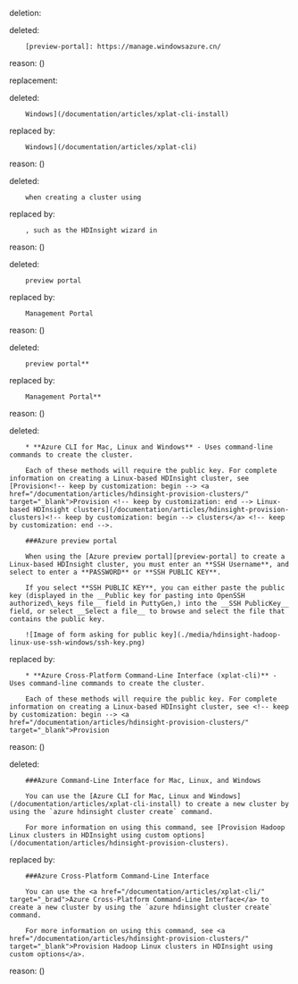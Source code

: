deletion:

deleted:

		[preview-portal]: https://manage.windowsazure.cn/

reason: ()

replacement:

deleted:

		Windows](/documentation/articles/xplat-cli-install)

replaced by:

		Windows](/documentation/articles/xplat-cli)

reason: ()

deleted:

		when creating a cluster using

replaced by:

		, such as the HDInsight wizard in

reason: ()

deleted:

		preview portal

replaced by:

		Management Portal

reason: ()

deleted:

		preview portal**

replaced by:

		Management Portal**

reason: ()

deleted:

		* **Azure CLI for Mac, Linux and Windows** - Uses command-line commands to create the cluster.
		
		Each of these methods will require the public key. For complete information on creating a Linux-based HDInsight cluster, see [Provision<!-- keep by customization: begin --> <a href="/documentation/articles/hdinsight-provision-clusters/" target="_blank">Provision <!-- keep by customization: end --> Linux-based HDInsight clusters](/documentation/articles/hdinsight-provision-clusters)<!-- keep by customization: begin --> clusters</a> <!-- keep by customization: end -->.
		
		###Azure preview portal
		
		When using the [Azure preview portal][preview-portal] to create a Linux-based HDInsight cluster, you must enter an **SSH Username**, and select to enter a **PASSWORD** or **SSH PUBLIC KEY**.
		
		If you select **SSH PUBLIC KEY**, you can either paste the public key (displayed in the __Public key for pasting into OpenSSH authorized\_keys file__ field in PuttyGen,) into the __SSH PublicKey__ field, or select __Select a file__ to browse and select the file that contains the public key.
		
		![Image of form asking for public key](./media/hdinsight-hadoop-linux-use-ssh-windows/ssh-key.png)

replaced by:

		* **Azure Cross-Platform Command-Line Interface (xplat-cli)** - Uses command-line commands to create the cluster.
		
		Each of these methods will require the public key. For complete information on creating a Linux-based HDInsight cluster, see <!-- keep by customization: begin --> <a href="/documentation/articles/hdinsight-provision-clusters/" target="_blank">Provision

reason: ()

deleted:

		###Azure Command-Line Interface for Mac, Linux, and Windows
		
		You can use the [Azure CLI for Mac, Linux and Windows](/documentation/articles/xplat-cli-install) to create a new cluster by using the `azure hdinsight cluster create` command.
		
		For more information on using this command, see [Provision Hadoop Linux clusters in HDInsight using custom options](/documentation/articles/hdinsight-provision-clusters).

replaced by:

		###Azure Cross-Platform Command-Line Interface
		
		You can use the <a href="/documentation/articles/xplat-cli/" target="_brad">Azure Cross-Platform Command-Line Interface</a> to create a new cluster by using the `azure hdinsight cluster create` command.
		
		For more information on using this command, see <a href="/documentation/articles/hdinsight-provision-clusters/" target="_blank">Provision Hadoop Linux clusters in HDInsight using custom options</a>.

reason: ()


